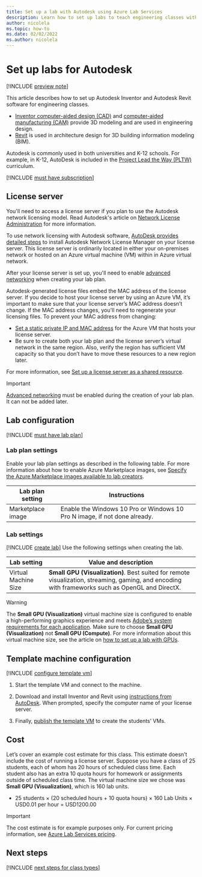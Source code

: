 ```yaml
---
title: Set up a lab with Autodesk using Azure Lab Services
description: Learn how to set up labs to teach engineering classes with Autodesk. 
author: nicolela
ms.topic: how-to
ms.date: 02/02/2022
ms.author: nicolela
---
```


# Set up labs for Autodesk

[!INCLUDE [preview note](./includes/lab-services-new-update-focused-article.md)]

This article describes how to set up Autodesk Inventor and Autodesk Revit software for engineering classes.

- [Inventor computer-aided design (CAD)](https://www.autodesk.com/products/inventor/new-features) and [computer-aided manufacturing (CAM)](https://www.autodesk.com/products/inventor-cam/overview) provide 3D modeling and are used in engineering design.
- [Revit](https://www.autodesk.com/products/revit/overview) is used in architecture design for 3D building information modeling (BIM).

Autodesk is commonly used in both universities and K-12 schools.  For example, in K-12, AutoDesk is included in the [Project Lead the Way (PLTW)](./class-type-pltw.md) curriculum.

[!INCLUDE [must have subscription](./includes/lab-services-class-type-subscription.md)]

## License server

You'll need to access a license server if you plan to use the Autodesk network licensing model.  Read Autodesk's article on [Network License Administration](https://knowledge.autodesk.com/customer-service/network-license-administration/network-deployment/preparing-for-deployment/determining-installation-type) for more information.

To use network licensing with Autodesk software, [AutoDesk provides detailed steps](https://knowledge.autodesk.com/customer-service/network-license-administration/install-and-configure-network-license) to install Autodesk Network License Manager on your license server.  This license server is ordinarily located in either your on-premises network or hosted on an Azure virtual machine (VM) within in Azure virtual network.

After your license server is set up, you'll need to enable [advanced networking](how-to-connect-vnet-injection.md#connect-the-virtual-network-during-lab-plan-creation) when creating your lab plan.

Autodesk-generated license files embed the MAC address of the license server.  If you decide to host your license server by using an Azure VM, it’s important to make sure that your license server’s MAC address doesn’t change. If the MAC address changes, you'll need to regenerate your licensing files. To prevent your MAC address from changing:

- [Set a static private IP and MAC address](how-to-create-a-lab-with-shared-resource.md#tips) for the Azure VM that hosts your license server.
- Be sure to create both your lab plan and the license server’s virtual network in the same region. Also, verify the region has sufficient VM capacity so that you don’t have to move these resources to a new region later.

For more information, see [Set up a license server as a shared resource](./how-to-create-a-lab-with-shared-resource.md).

> [!IMPORTANT]
> [Advanced networking](how-to-connect-vnet-injection.md#connect-the-virtual-network-during-lab-plan-creation) must be enabled during the creation of your lab plan.  It can not be added later.

## Lab configuration

[!INCLUDE [must have lab plan](./includes/lab-services-class-type-lab-plan.md)]

### Lab plan settings

Enable your lab plan settings as described in the following table.  For more information about how to enable Azure Marketplace images, see [Specify the Azure Marketplace images available to lab creators](./specify-marketplace-images.md).

| Lab plan setting | Instructions |
| ------------------- | ------------ |
|Marketplace image| Enable the Windows 10 Pro or Windows 10 Pro N image, if not done already.|

### Lab settings

[!INCLUDE [create lab](./includes/lab-services-class-type-lab.md)]  Use the following settings when creating the lab.

| Lab setting | Value and description |
| ------------ | ------------------ |
| Virtual Machine Size | **Small GPU (Visualization)**. Best suited for remote visualization, streaming, gaming, and encoding with frameworks such as OpenGL and DirectX. |

> [!WARNING]
> The **Small GPU (Visualization)** virtual machine size is configured to enable a high-performing graphics experience and meets [Adobe’s system requirements for each application](https://helpx.adobe.com/creative-cloud/system-requirements.html).  Make sure to choose **Small GPU (Visualization)** not **Small GPU (Compute)**.  For more information about this virtual machine size, see the article on [how to set up a lab with GPUs](./how-to-setup-lab-gpu.md).

## Template machine configuration

[!INCLUDE [configure template vm](./includes/lab-services-class-type-template-vm.md)]

1. Start the template VM and connect to the machine.

1. Download and install Inventor and Revit using [instructions from AutoDesk](https://knowledge.autodesk.com/customer-service/download-install/install-software).  When prompted, specify the computer name of your license server.

1. Finally, [publish the template VM](how-to-create-manage-template.md#publish-the-template-vm) to create the students’ VMs.

## Cost

Let’s cover an example cost estimate for this class.  This estimate doesn’t include the cost of running a license server. Suppose you have a class of 25 students, each of whom has 20 hours of scheduled class time.  Each student also has an extra 10 quota hours for homework or assignments outside of scheduled class time.  The virtual machine size we chose was **Small GPU (Visualization)**, which is 160 lab units.

- 25 students &times; (20 scheduled hours + 10 quota hours) &times; 160 Lab Units &times; USD0.01 per hour = USD1200.00

> [!IMPORTANT]
> The cost estimate is for example purposes only.  For current pricing information, see [Azure Lab Services pricing](https://azure.microsoft.com/pricing/details/lab-services/).

## Next steps

[!INCLUDE [next steps for class types](./includes/lab-services-class-type-next-steps.md)]
